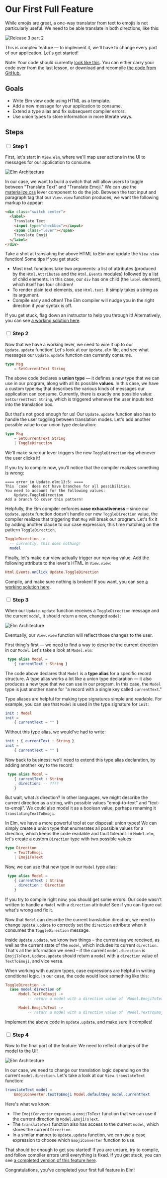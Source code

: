 # Our First Full Feature

While emojis are great, a one-way translator from text to emojis is not particularly useful. We need to be able translate in both directions, like this:

![Release 3 part 2](images/release-3-part-2.gif)

This is complex feature — to implement it, we'll have to change every part of our application. Let's get started!

Note: Your code should currently [look like this](https://github.com/elmbridge/elmoji-translator/tree/release-2). You can either carry your code over from the last lesson, or download and recompile [the code from GitHub.](https://github.com/elmbridge/elmoji-translator/releases/tag/release-2)


## Goals

  - Write Elm view code using HTML as a template.
  - Add a new message for your application to consume.
  - Extend a type alias and fix subsequent compiler errors.
  - Use union types to store information in more literate ways.

## Steps

### <input type="checkbox"> Step 1

 First, let's start in `View.elm`, where we'll map user actions in the UI to messages for our application to consume.

![Elm Architecture](images/elm-architecture-2.jpeg)

In our case, we want to build a switch that will allow users to toggle between "Translate Text" and "Translate Emoji." We can use the [materialize.css](http://materializecss.com/) lever component to do the job. Between the text input and paragraph tag that our `View.view` function produces, we want the following markup to appear:

```html
<div class="switch center">
  <label>
    Translate Text
    <input type="checkbox"></input>
    <span class="lever"></span>
    Translate Emoji
  </label>
</div>
```

Take a shot at translating the above HTML to Elm and update the `View.view` function! Some tips if you get stuck:
  - Most `Html` functions take two arguments: a list of attributes (produced by the `Html.Attributes` and the `Html.Events` modules) followed by a list of child elements. In this case, our `div` has one child (the `label` element), which itself has four children!
  - To render plain text elements, use `Html.text`. It simply takes a string as its argument.
  - Compile early and often! The Elm compiler will nudge you in the right direction if your syntax is off.

If you get stuck, flag down an instructor to help you through it! Alternatively, you can see [a working solution here](https://github.com/elmbridge/elmoji-translator/tree/release-3-part-1).

### <input type="checkbox"> Step 2

Now that we have a working lever, we need to wire it up to our `Update.update` function! Let's look at our `Update.elm` file, and see what messages our `Update.update` function can currently consume.

```elm
type Msg
    = SetCurrentText String
```

The above code declares a **union type** — it defines a new type that we can use in our program, along with all its possible **values**. In this case, we have a custom type `Msg` that describes the various kinds of messages our application can consume. Currently, there is exactly one possible value: `SetCurrentText String`, which is triggered whenever the user inputs text into the translation box.

But that's not good enough for us! Our `Update.update` function also has to handle the user toggling between translation modes. Let's add another possible value to our union type declaration:

```elm
type Msg
    = SetCurrentText String
    | ToggleDirection
```

We'll make sure our lever triggers the new `ToggleDirection` `Msg` whenever the user clicks it!

If you try to compile now, you'll notice that the compiler realizes something is wrong:

```
==== error in Update.elm:13:5: ====
This `case` does not have branches for all possibilities.
You need to account for the following values:
    Update.ToggleDirection
Add a branch to cover this pattern!
```

Helpfully, the Elm compiler enforces **case exhaustiveness** – since our `Update.update` function doesn't handle our new `ToggleDirection` value, the compiler realizes that triggering that `Msg` will break our program. Let's fix it by adding another clause to our case expression, this time matching on the pattern `ToggleDirection`.

```elm
ToggleDirection ->
  -- currently, this does nothing!
  model
```

Finally, let's make our view actually trigger our new `Msg` value. Add the following attribute to the lever's HTML in `View.view`:

```elm
Html.Events.onClick Update.ToggleDirection
```

Compile, and make sure nothing is broken! If you want, you can see [a working solution here](https://github.com/elmbridge/elmoji-translator/tree/release-3-part-1).

### <input type="checkbox"> Step 3

When our `Update.update` function receives a `ToggleDirection` message and the current `model`, it should return a new, changed `model`:

![Elm Architecture](images/elm-architecture-3.jpeg)

Eventually, our `View.view` function will reflect those changes to the user.

First thing's first — we need to find a way to describe the current direction in our `Model`. Let's take a look at `Model.elm`:

```elm
 type alias Model =
    { currentText : String }
```

The code above declares that `Model` is a **type alias** for a specific record structure. A type alias works a lot like a union type declaration — it also produces a new type that we can use in our program. In this case, the `Model` type is just another name for "a record with a single key called `currentText`."

Type aliases are helpful for making type signatures simple and readable. For example, you can see that `Model` is used in the type signature for `init`:

```elm
init : Model
init =
    { currentText = "" }
```

Without this type alias, we would've had to write:

```elm
init : { currentText : String }
init =
    { currentText = "" }
```

Now back to business: we'll need to extend this type alias declaration, by adding another key to the record:

```elm
 type alias Model =
    { currentText : String
    , direction: -- ????
    }
```

But wait, what *is* direction? In other languages, we might describe the current direction as a string, with possible values "emoji-to-text" and "text-to-emoji". We could also model it as a boolean value, perhaps renaming it `translatingTextToEmoji`.

In Elm, we have a more powerful tool at our disposal: union types! We can simply create a union type that enumerates all possible values for a direction, which keeps the code readable and fault tolerant. In `Model.elm`, let's create a custom `Direction` type with two possible values:

```elm
type Direction
    = TextToEmoji
    | EmojiToText
```

Now, we can use that new type in our `Model` type alias:

```elm
 type alias Model =
    { currentText : String
    , direction : Direction
    }
```

If you try to compile right now, you should get some errors: Our code wasn't written to handle a `Model` with a `direction` attribute! See if you can figure out what's wrong and fix it.

Now that `Model` can describe the current translation direction, we need to change `Update.update` to correctly set the `direction` attribute when it consumes the `ToggleDirection` message.

Inside `Update.update`, we know two things – the current `Msg` we received, as well as the current state of the `model`, which includes its current `direction`. That's all the information we need – if the current `model.direction` is `EmojiToText`, `Update.update` should return a `model` with a `direction` value of `TextToEmoji`, and vice versa.

When working with custom types, case expressions are helpful in writing conditional logic. In our case, the code would look something like this:

```elm
ToggleDirection ->
  case model.direction of
      Model.TextToEmoji ->
          -- return a model with a direction value of `Model.EmojiToText`

      Model.EmojiToText ->
          -- return a model with a direction value of `Model.TextToEmoji`
```

Implement the above code in `Update.update`, and make sure it compiles!

### <input type="checkbox"> Step 4

Now to the final part of the feature: We need to reflect changes of the model to the UI!

![Elm Architecture](images/elm-architecture-4.jpeg)

In our case, we need to change our translation logic depending on the current `model.direction`.  Let's take a look at our `View.translateText` function:

```elm
translateText model =
    EmojiConverter.textToEmoji Model.defaultKey model.currentText
```

Here's what we know:

- The `EmojiConverter` exposes a `emojiToText` function that we can use if the current direction is `Model.EmojiToText`.
- The `translateText` function also has access to the current `model`, which stores the current `Direction`.
- In a similar manner to `Update.update` function, we can use a case expression to choose which `EmojiConverter` function to use.

That should be enough to get you started! If you are unsure, try to compile, and follow compiler errors until everything is fixed. If you get stuck, you can see [a completed version of this feature here](https://github.com/elmbridge/elmoji-translator/releases/tag/release-3-part-2).

Congratulations, you've completed your first full feature in Elm!
